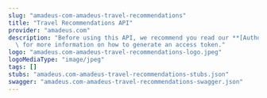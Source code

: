 ```yaml
---
slug: "amadeus-com-amadeus-travel-recommendations"
title: "Travel Recommendations API"
provider: "amadeus.com"
description: "Before using this API, we recommend you read our **[Authorization Guide](https://developers.amadeus.com/self-service/apis-docs/guides/authorization-262)**\
  \ for more information on how to generate an access token."
logo: "amadeus.com-amadeus-travel-recommendations-logo.jpeg"
logoMediaType: "image/jpeg"
tags: []
stubs: "amadeus.com-amadeus-travel-recommendations-stubs.json"
swagger: "amadeus.com-amadeus-travel-recommendations-swagger.json"
---
```


